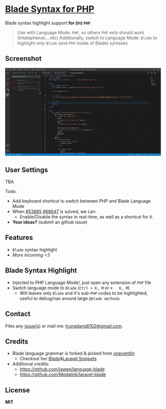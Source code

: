 # [Blade Syntax for PHP](https://marketplace.visualstudio.com/items?itemName=namesmt.blade-php)

Blade syntax highlight support **for (in) `PHP`**.
> Use with Language Mode: `PHP`, so others `PHP` exts should work (Intelephense,...etc)
> Additionally, switch to Language Mode: `Blade` to highlight only `Blade` (and `PHP` inside of Blade) syntaxes

## Screenshot

![TBA](https://github.com/namesmt/blade-php/raw/main/images/screenshot.gif)

## User Settings

TBA

Todo:
* Add keyboard shortcut to switch between PHP and Blade Language Mode
* When [#53885](https://github.com/microsoft/vscode/issues/53885) [#68647](https://github.com/microsoft/vscode/issues/68647) is solved, we can:
    + Enable/Disable the syntax in real-time, as well as a shortcut for it.
* **Your ideas?** (submit an github issue)

## Features

* `Blade` syntax highlight
* *More incoming <3*

## Blade Syntax Highlight

* Injected to PHP Language Mode!, just open any extension of `PHP` file
* Switch language mode to `Blade` (`Ctrl + K, M` or `⌘   K, M`)
    + Will leaves only `Blade` and it's sub-`PHP` codes to be highlighted, useful to debug/nav around large `@blade methods`

## Contact

Files any [issue(s)](https://github.com/NamesMT/blade-php/issues) or mail me: [trungdang6102@gmail.com](mailto:trungdang6102@gmail.com).

## Credits

* Blade language grammar is forked & picked from [onecentlin](https://github.com/onecentlin)
    + Checkout her [Blade](https://marketplace.visualstudio.com/items?itemName=onecentlin.laravel-blade)&[Laravel Snippets](https://marketplace.visualstudio.com/items?itemName=onecentlin.laravel5-snippets)
* Additional credits:
    + https://github.com/jawee/language-blade
    + https://github.com/Medalink/laravel-blade


## License

**MIT**
